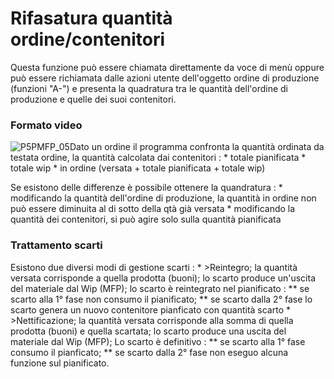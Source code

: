 # Rifasatura quantità ordine/contenitori
Questa funzione può essere chiamata direttamente da voce di menù oppure può essere richiamata dalle azioni utente dell'oggetto ordine di produzione (funzioni "A-") e presenta la quadratura tra le quantità dell'ordine di produzione e quelle dei suoi contenitori.
### Formato video
![P5PMFP_05](http://localhost:3000/immagini/MBDOC_OGG-P_P5MFP10/P5PMFP_05.png)Dato un ordine il programma confronta la quantità ordinata da testata ordine, la quantità calcolata dai contenitori : 
 \* totale pianificata
 \* totale wip
 \* in ordine (versata + totale pianificata + totale wip)

Se esistono delle differenze è possibile ottenere la quandratura : 
 \* modificando la quantità dell'ordine di produzione, la quantità in ordine non può essere diminuita al di sotto della qtà già versata
 \* modificando la quantità dei contenitori, si può agire solo sulla quantità pianificata

### Trattamento scarti
Esistono due diversi modi di gestione scarti : 
 \* >Reintegro; la quantità versata corrisponde a quella prodotta (buoni); lo scarto produce un'uscita del materiale dal Wip (MFP); lo scarto è reintegrato nel pianificato : 
 \*\* se scarto alla 1° fase non consumo il pianificato;
 \*\* se scarto dalla 2° fase lo scarto genera un nuovo contenitore pianficato con quantità scarto
 \* >Nettificazione; la quantità versata corrisponde alla somma di quella prodotta (buoni) e quella scartata; lo scarto produce una uscita del materiale dal Wip (MFP); Lo scarto è definitivo : 
 \*\* se scarto alla 1° fase consumo il pianficato;
 \*\* se scarto dalla 2° fase non eseguo alcuna funzione sul pianificato.
